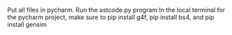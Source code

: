Put all files in pycharm. Run the astcode.py program
In the local terminal for the pycharm project, make sure to pip install g4f, pip install bs4, and pip install gensim
